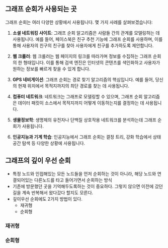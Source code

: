 ## 그래프 순회가 사용되는 곳 

그래프 순회는 여러 다양한 상황에서 사용됩니다. 몇 가지 사례를 살펴보겠습니다:

1. **소셜 네트워킹 사이트**: 그래프 순회 알고리즘은 사람들 간의 관계를 모델링하는 데 사용됩니다. 예를 들어, 페이스북은 친구 추천 기능에 그래프 순회를 사용하며, 이를 통해 사용자의 친구의 친구를 찾아 사용자에게 친구를 추가하도록 제안합니다.

2. **웹 크롤러**: 웹 크롤러는 웹 페이지의 링크를 따라가며 정보를 수집하는 그래프 순회의 한 형태입니다. 이를 통해 검색 엔진은 인터넷의 콘텐츠를 색인화하고 사용자가 원하는 정보를 빠르게 찾을 수 있게 합니다.

3. **GPS 네비게이션**: 그래프 순회는 경로 찾기 알고리즘의 핵심입니다. 예를 들어, 당신의 현재 위치에서 목적지까지의 최단 경로를 찾는 데 사용됩니다.

4. **컴퓨터 네트워크**: 네트워크는 그래프로 모델링할 수 있으며, 그래프 순회 알고리즘은 데이터 패킷이 소스에서 목적지까지 어떻게 이동하는지를 결정하는 데 사용됩니다.

5. **생물정보학**: 생명체의 유전자나 단백질 상호작용 네트워크를 분석하는데 그래프 순회가 사용됩니다.

6. **인공지능과 기계 학습**: 인공지능에서 그래프 순회는 결정 트리, 강화 학습에서 상태 공간 탐색 등 다양한 상황에 사용됩니다.


## 그래프의 깊이 우선 순회 

- 특정 노드와 인접해있는 모든 노드들을 먼저 순회하는 것이 아니라, 해당 노드와 연결되어있는 다른노드를 타고 들어가면서 순회하는 방식 
- 기존에 방문했던 곳을 기억해두도록하는 것이 중요하다. 그렇지 않으면 이전에 갔던 길을 계속 반복해서 왔다갔다 할지도 모른다. 
- 깊이우선 순회에도 2가지 방법이 있다. 
	- 재귀형 
	- 순회형 


### 재귀형 


### 순회형

